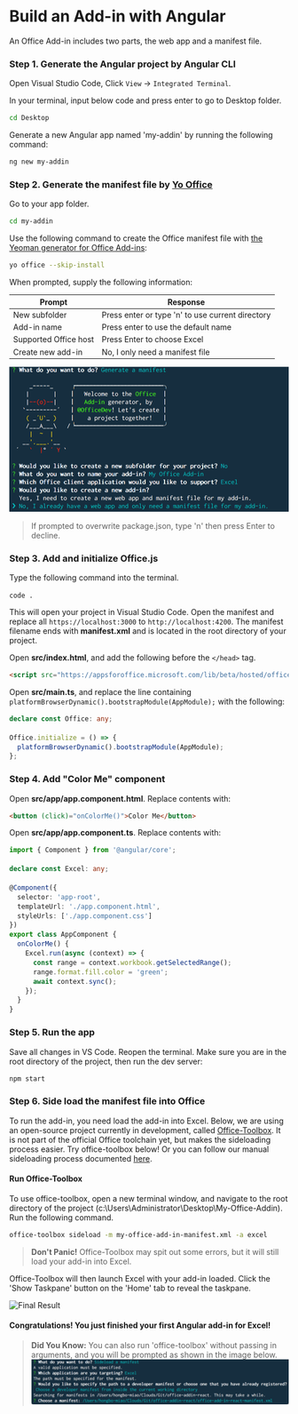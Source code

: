 # Build an Add-in with Angular

An Office Add-in includes two parts, the web app and a manifest file.

### Step 1. Generate the Angular project by **Angular CLI**

Open Visual Studio Code, Click `View` -> `Integrated Terminal`.

In your terminal, input below code and press enter to go to Desktop folder.

```bash
cd Desktop
```

Generate a new Angular app named 'my-addin' by running the following command:

```bash
ng new my-addin
```

### Step 2. Generate the manifest file by **[Yo Office](https://github.com/OfficeDev/generator-office)**

Go to your app folder.

```bash
cd my-addin
```

Use the following command to create the Office manifest file with [the Yeoman generator for Office Add-ins](https://github.com/OfficeDev/generator-office):

```bash
yo office --skip-install
```

When prompted, supply the following information:

|Prompt|Response|
|---|---|
|New subfolder|Press enter or type 'n' to use current directory|
|Add-in name|Press enter to use the default name|
|Supported Office host|Press Enter to choose Excel|
|Create new add-in|No, I only need a manifest file|

![Generate](./img/office-toolbox-generate.png)

> If prompted to overwrite package.json, type 'n' then press Enter to decline.


### Step 3. Add and initialize Office.js

Type the following command into the terminal.

`code .` 

This will open your project in Visual Studio Code. Open the manifest and replace all `https://localhost:3000` to `http://localhost:4200`. The manifest filename ends with **manifest.xml** and is located in the root directory of your project.

Open **src/index.html**, and add the following before the `</head>` tag.

```html
<script src="https://appsforoffice.microsoft.com/lib/beta/hosted/office.debug.js"></script>
```


Open **src/main.ts**, and replace the line containing `platformBrowserDynamic().bootstrapModule(AppModule);` with the following:

```typescript
declare const Office: any;

Office.initialize = () => {
  platformBrowserDynamic().bootstrapModule(AppModule);
};
```

### Step 4. Add "Color Me" component

Open **src/app/app.component.html**. Replace contents with:

```html
<button (click)="onColorMe()">Color Me</button>
```

Open **src/app/app.component.ts**. Replace contents with:

```typescript
import { Component } from '@angular/core';

declare const Excel: any;

@Component({
  selector: 'app-root',
  templateUrl: './app.component.html',
  styleUrls: ['./app.component.css']
})
export class AppComponent {
  onColorMe() {
    Excel.run(async (context) => {
      const range = context.workbook.getSelectedRange();
      range.format.fill.color = 'green';
      await context.sync();
    });
  }
}
```

### Step 5. Run the app

Save all changes in VS Code. Reopen the terminal. Make sure you are in the root directory of the project, then run the dev server:

```bash
npm start
```

### Step 6. Side load the manifest file into Office

To run the add-in, you need load the add-in into Excel. Below, we are using an open-source project currently in development, called [Office-Toolbox](https://github.com/OfficeDev/office-toolbox). It is not part of the official Office toolchain yet, but makes the sideloading process easier. Try office-toolbox below! Or you can follow our manual sideloading process documented [here](https://dev.office.com/docs/add-ins/testing/create-a-network-shared-folder-catalog-for-task-pane-and-content-add-ins).

#### Run Office-Toolbox

To use office-toolbox, open a new terminal window, and navigate to the root directory of the project (c:\Users\Administrator\Desktop\My-Office-Addin). Run the following command.

```bash
office-toolbox sideload -m my-office-add-in-manifest.xml -a excel
```

> **Don't Panic!** Office-Toolbox may spit out some errors, but it will still load your add-in into Excel.

Office-Toolbox will then launch Excel with your add-in loaded. Click the 'Show Taskpane' button on the 'Home' tab to reveal the taskpane.

![Final Result]()

#### Congratulations! You just finished your first Angular add-in for Excel! 

> **Did You Know:** You can also run 'office-toolbox' without passing in arguments, and you will be prompted as shown in the image below.
![Sideload](./img/office-toolbox-sideload.png)
